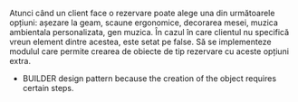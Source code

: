 Atunci când un client face o rezervare poate alege una din următoarele opțiuni: așezare la geam, scaune ergonomice, decorarea mesei, muzica ambientala personalizata, gen muzica. În cazul în care clientul nu specifică vreun element dintre acestea, este setat pe false. Să se implementeze modulul care permite crearea de obiecte de tip rezervare cu aceste opțiuni extra.

- BUILDER design pattern because the creation of the object requires certain steps.